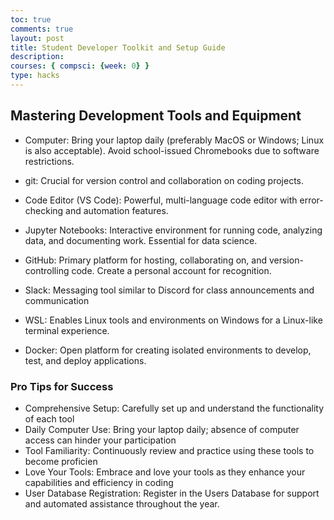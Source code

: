 ```yaml
---
toc: true
comments: true
layout: post
title: Student Developer Toolkit and Setup Guide
description: 
courses: { compsci: {week: 0} }
type: hacks
---
```


## Mastering Development Tools and Equipment

- Computer: Bring your laptop daily (preferably MacOS or Windows; Linux is also acceptable). Avoid school-issued Chromebooks due to software restrictions.
- git: Crucial for version control and collaboration on coding projects.

- Code Editor (VS Code): Powerful, multi-language code editor with error-checking and automation features.

- Jupyter Notebooks: Interactive environment for running code, analyzing data, and documenting work. Essential for data science.
- GitHub: Primary platform for hosting, collaborating on, and version-controlling code. Create a personal account for recognition.
- Slack: Messaging tool similar to Discord for class announcements and communication
- WSL: Enables Linux tools and environments on Windows for a Linux-like terminal experience.
- Docker: Open platform for creating isolated environments to develop, test, and deploy applications.

### Pro Tips for Success 
- Comprehensive Setup: Carefully set up and understand the functionality of each tool
- Daily Computer Use: Bring your laptop daily; absence of computer access can hinder your participation
- Tool Familiarity: Continuously review and practice using these tools to become proficien
- Love Your Tools: Embrace and love your tools as they enhance your capabilities and efficiency in coding
- User Database Registration: Register in the Users Database for support and automated assistance throughout the year.